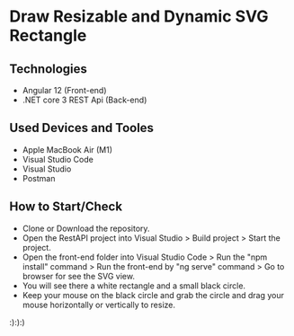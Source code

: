 # Draw Resizable and Dynamic SVG Rectangle

## Technologies
* Angular 12 (Front-end)
* .NET core 3 REST Api (Back-end)

## Used Devices and Tooles
* Apple MacBook Air (M1)
* Visual Studio Code
* Visual Studio
* Postman

## How to Start/Check
* Clone or Download the repository.
* Open the RestAPI project into Visual Studio > Build project > Start the project.
* Open the front-end folder into Visual Studio Code > Run the "npm install" command > Run the front-end by "ng serve" command > Go to browser for see the SVG view.
* You will see there a white rectangle and a small black circle.
* Keep your mouse on the black circle and grab the circle and drag your mouse horizontally or vertically to resize.

:):):)

